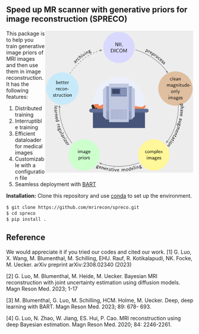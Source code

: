 ## Speed up MR scanner with generative priors for image reconstruction (SPRECO)

<img src="./misc/overview.png" alt="workflow" width="400" align="right"/>
This package is to help you train generative image priors of MRI images and then use them in image reconstruction. It has the following features:

1. Distributed training
2. Interruptible training
3. Efficient dataloader for medical images
4. Customizable with a configuration file
5. Seamless deployment with [BART](https://github.com/mrirecon/bart)

**Installation:** Clone this repository and use [conda](https://www.anaconda.com/products/individual) to set up the environment.

```shell
$ git clone https://github.com/mrirecon/spreco.git
$ cd spreco
$ pip install .
```
<!-- 
## Quickstart with colab

1. Sample the posterior 
   - [Jupyter Notebook](https://github.com/mrirecon/spreco/blob/main/examples/scripts/demo_recon.ipynb)
   - [![Open In Colab](https://colab.research.google.com/assets/colab-badge.svg)](https://colab.research.google.com/github/mrirecon/spreco/blob/main/examples/scripts/demo_recon.ipynb)
2. Train an image prior
   - [Jupyter Notebook](https://github.com/mrirecon/spreco/blob/main/examples/scripts/demo_train.ipynb)
   - [![Open In Colab](https://colab.research.google.com/assets/colab-badge.svg)](https://colab.research.google.com/github/mrirecon/spreco/blob/main/examples/scripts/demo_train.ipynb)
3. Using Prior with BART
   - [Jupyter Notebook](https://github.com/mrirecon/bart-workshop/blob/master/ismrm2021/bart_tensorflow/bart_tf.ipynb)
   - [![Open In Colab](https://colab.research.google.com/assets/colab-badge.svg)](https://colab.research.google.com/github/mrirecon/bart-workshop/blob/master/ismrm2021/bart_tensorflow/bart_tf.ipynb)-->

## Reference 
We would appreciate it if you tried our codes and cited our work.
[1] G. Luo, X. Wang, M. Blumenthal, M. Schilling, EHU. Rauf, R. Kotikalapudi, NK. Focke, M. Uecker. arXiv preprint arXiv:2308.02340 (2023)

[2] G. Luo, M. Blumenthal, M. Heide, M. Uecker. Bayesian MRI reconstruction with joint uncertainty estimation using diffusion models. Magn Reson Med. 2023; 1-17

[3] M. Blumenthal, G. Luo, M. Schilling, HCM. Holme, M. Uecker. Deep, deep learning with BART. Magn Reson Med. 2023; 89: 678- 693.

[4] G. Luo, N. Zhao, W. Jiang, ES. Hui, P. Cao. MRI reconstruction using deep Bayesian estimation. Magn Reson Med. 2020; 84: 2246-2261.

